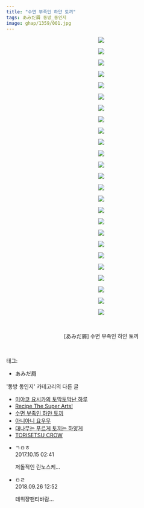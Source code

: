 ```yaml
---
title: "수면 부족인 하얀 토끼"
tags: あみだ屑 동방_동인지
image: ghap/1359/001.jpg
---
```

<div class="article">
<p style="text-align: center; clear: none; float: none;"><img src="{{ site.nasurl }}/ghap/1359/001.jpg"/></p>
<p style="text-align: center; clear: none; float: none;"><img src="{{ site.nasurl }}/ghap/1359/002.jpg"/></p>
<p style="text-align: center; clear: none; float: none;"><img src="{{ site.nasurl }}/ghap/1359/003.jpg"/></p>
<p style="text-align: center; clear: none; float: none;"><img src="{{ site.nasurl }}/ghap/1359/004.jpg"/></p>
<p style="text-align: center; clear: none; float: none;"><img src="{{ site.nasurl }}/ghap/1359/005.jpg"/></p>
<p style="text-align: center; clear: none; float: none;"><img src="{{ site.nasurl }}/ghap/1359/006.jpg"/></p>
<p style="text-align: center; clear: none; float: none;"><img src="{{ site.nasurl }}/ghap/1359/007.jpg"/></p>
<p style="text-align: center; clear: none; float: none;"><img src="{{ site.nasurl }}/ghap/1359/008.jpg"/></p>
<p style="text-align: center; clear: none; float: none;"><img src="{{ site.nasurl }}/ghap/1359/009.jpg"/></p>
<p style="text-align: center; clear: none; float: none;"><img src="{{ site.nasurl }}/ghap/1359/010.jpg"/></p>
<p style="text-align: center; clear: none; float: none;"><img src="{{ site.nasurl }}/ghap/1359/011.jpg"/></p>
<p style="text-align: center; clear: none; float: none;"><img src="{{ site.nasurl }}/ghap/1359/012.jpg"/></p>
<p style="text-align: center; clear: none; float: none;"><img src="{{ site.nasurl }}/ghap/1359/013.jpg"/></p>
<p style="text-align: center; clear: none; float: none;"><img src="{{ site.nasurl }}/ghap/1359/014.jpg"/></p>
<p style="text-align: center; clear: none; float: none;"><img src="{{ site.nasurl }}/ghap/1359/015.jpg"/></p>
<p style="text-align: center; clear: none; float: none;"><img src="{{ site.nasurl }}/ghap/1359/016.jpg"/></p>
<p style="text-align: center; clear: none; float: none;"><img src="{{ site.nasurl }}/ghap/1359/017.jpg"/></p>
<p style="text-align: center; clear: none; float: none;"><img src="{{ site.nasurl }}/ghap/1359/018.jpg"/></p>
<p style="text-align: center; clear: none; float: none;"><img src="{{ site.nasurl }}/ghap/1359/019.jpg"/></p>
<p style="text-align: center; clear: none; float: none;"><img src="{{ site.nasurl }}/ghap/1359/020.jpg"/></p>
<p style="text-align: center; clear: none; float: none;"><img src="{{ site.nasurl }}/ghap/1359/021.jpg"/></p>
<p style="text-align: center; clear: none; float: none;"><img src="{{ site.nasurl }}/ghap/1359/022.jpg"/></p>
<p style="text-align: center; clear: none; float: none;"><img src="{{ site.nasurl }}/ghap/1359/023.jpg"/></p>
<p style="text-align: center; clear: none; float: none;"><img src="{{ site.nasurl }}/ghap/1359/024.jpg"/></p>
<p style="text-align: center; clear: none; float: none;"><img src="{{ site.nasurl }}/ghap/1359/025.jpg"/></p>
<p style="text-align: center; clear: none; float: none;"><br/></p>
<p style="text-align: center; clear: none; float: none;">[あみだ屑] 수면 부족인 하얀 토끼</p>
<p><br/></p>
</div><div class="tagTrail">
<p>태그: </p>
<ul>
<li>あみだ屑</li>
</ul>
</div><div class="another">
<p>'동방 동인지' 카테고리의 다른 글</p>
<ul>
<li><a href="/2016-08-05-ghap_1361">미야코 요시카의 토막토막난 하루</a></li>
<li><a href="/2016-08-05-ghap_1360">Recipe The Super Arts!</a></li>
<li><a href="/2016-08-05-ghap_1359">수면 부족인 하얀 토끼</a></li>
<li><a href="/2016-08-05-ghap_1358">아니아니 요우무</a></li>
<li><a href="/2016-08-05-ghap_1357">대나무는 푸르게 토끼는 하얗게</a></li>
<li><a href="/2016-08-05-ghap_1356">TORISETSU CROW</a></li>
</ul>
</div><div class="cb_module cb_fluid">
<div class="cb_wrt cb_profile">
<div class="comment">
<ul>
<li class="cb_thumb_off" id="comment15105553">
<div class="cb_comment_area">
<div class="cb_info_area">
<div class="cb_section">
<span class="cb_nick_name">ㄱㅁㅎ</span>
</div>
<div class="cb_section">
<span class="cb_date">2017.10.15 02:41 </span>
</div>
</div>
<div class="cb_dsc_comment">
<p class="cb_dsc">
											저돌적인 린노스케...
										</p>
</div>
</div></li>
<li class="cb_thumb_off" id="comment15339908">
<div class="cb_comment_area">
<div class="cb_info_area">
<div class="cb_section">
<span class="cb_nick_name">ㅁㄹ</span>
</div>
<div class="cb_section">
<span class="cb_date">2018.09.26 12:52 </span>
</div>
</div>
<div class="cb_dsc_comment">
<p class="cb_dsc">
											테위쟝팬티바람...
										</p>
</div>
</div></li>
</ul>
</div>
</div><!-- commentList close -->
</div>